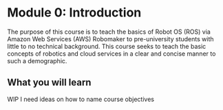 # Module 0: Introduction

The purpose of this course is to teach the basics of Robot OS (ROS) via Amazon Web Services (AWS) Robomaker to pre-university students with little to no technical background. This course seeks to teach the basic concepts of robotics and cloud services in a clear and concise manner to such a demographic.

## What you will learn
WIP I need ideas on how to name course objectives
